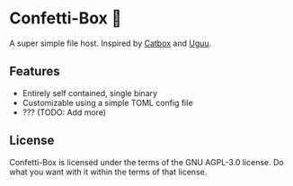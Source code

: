 # Confetti-Box 🎉
A super simple file host. Inspired by [Catbox](https://catbox.moe) and [Uguu](https://uguu.se).

## Features
- Entirely self contained, single binary
- Customizable using a simple TOML config file
- ??? (TODO: Add more)

## License
Confetti-Box is licensed under the terms of the GNU AGPL-3.0 license. Do what you want
with it within the terms of that license.
